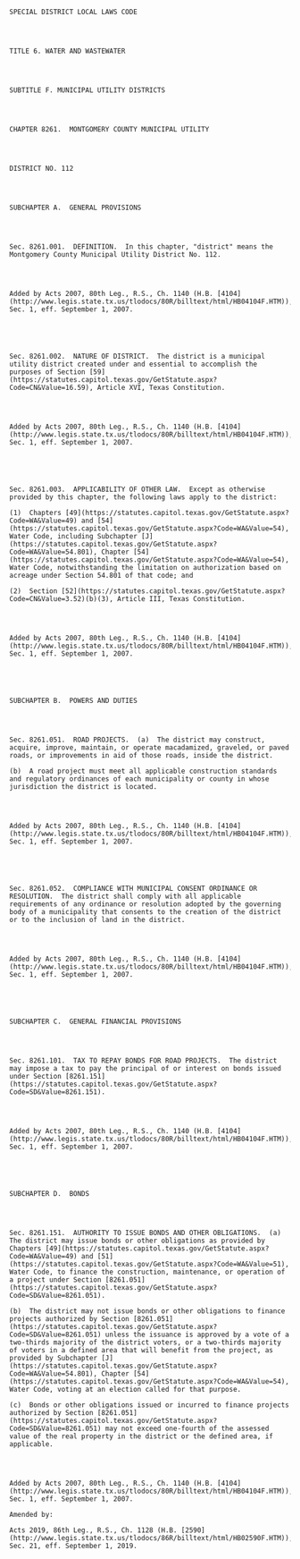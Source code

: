 ﻿
    
    
    	
    					
    
    
    SPECIAL DISTRICT LOCAL LAWS CODE
    
      
    
    
    TITLE 6. WATER AND WASTEWATER
    
      
    
    
    SUBTITLE F. MUNICIPAL UTILITY DISTRICTS
    
      
    
    
    CHAPTER 8261.  MONTGOMERY COUNTY MUNICIPAL UTILITY
    
      
    
    
    DISTRICT NO. 112
    
      
    
    
    SUBCHAPTER A.  GENERAL PROVISIONS
    
      
    
    
    Sec. 8261.001.  DEFINITION.  In this chapter, "district" means the Montgomery County Municipal Utility District No. 112.
    
    
    
    
    Added by Acts 2007, 80th Leg., R.S., Ch. 1140 (H.B. [4104](http://www.legis.state.tx.us/tlodocs/80R/billtext/html/HB04104F.HTM)), Sec. 1, eff. September 1, 2007.
    
    
    
    
    
    Sec. 8261.002.  NATURE OF DISTRICT.  The district is a municipal utility district created under and essential to accomplish the purposes of Section [59](https://statutes.capitol.texas.gov/GetStatute.aspx?Code=CN&Value=16.59), Article XVI, Texas Constitution.
    
    
    
    
    Added by Acts 2007, 80th Leg., R.S., Ch. 1140 (H.B. [4104](http://www.legis.state.tx.us/tlodocs/80R/billtext/html/HB04104F.HTM)), Sec. 1, eff. September 1, 2007.
    
    
    
    
    
    Sec. 8261.003.  APPLICABILITY OF OTHER LAW.  Except as otherwise provided by this chapter, the following laws apply to the district:
    
    (1)  Chapters [49](https://statutes.capitol.texas.gov/GetStatute.aspx?Code=WA&Value=49) and [54](https://statutes.capitol.texas.gov/GetStatute.aspx?Code=WA&Value=54), Water Code, including Subchapter [J](https://statutes.capitol.texas.gov/GetStatute.aspx?Code=WA&Value=54.801), Chapter [54](https://statutes.capitol.texas.gov/GetStatute.aspx?Code=WA&Value=54), Water Code, notwithstanding the limitation on authorization based on acreage under Section 54.801 of that code; and
    
    (2)  Section [52](https://statutes.capitol.texas.gov/GetStatute.aspx?Code=CN&Value=3.52)(b)(3), Article III, Texas Constitution.
    
    
    
    
    Added by Acts 2007, 80th Leg., R.S., Ch. 1140 (H.B. [4104](http://www.legis.state.tx.us/tlodocs/80R/billtext/html/HB04104F.HTM)), Sec. 1, eff. September 1, 2007.
    
    
    
    
    
    SUBCHAPTER B.  POWERS AND DUTIES
    
      
    
    
    Sec. 8261.051.  ROAD PROJECTS.  (a)  The district may construct, acquire, improve, maintain, or operate macadamized, graveled, or paved roads, or improvements in aid of those roads, inside the district.
    
    (b)  A road project must meet all applicable construction standards and regulatory ordinances of each municipality or county in whose jurisdiction the district is located.
    
    
    
    
    Added by Acts 2007, 80th Leg., R.S., Ch. 1140 (H.B. [4104](http://www.legis.state.tx.us/tlodocs/80R/billtext/html/HB04104F.HTM)), Sec. 1, eff. September 1, 2007.
    
    
    
    
    
    Sec. 8261.052.  COMPLIANCE WITH MUNICIPAL CONSENT ORDINANCE OR RESOLUTION.  The district shall comply with all applicable requirements of any ordinance or resolution adopted by the governing body of a municipality that consents to the creation of the district or to the inclusion of land in the district.
    
    
    
    
    Added by Acts 2007, 80th Leg., R.S., Ch. 1140 (H.B. [4104](http://www.legis.state.tx.us/tlodocs/80R/billtext/html/HB04104F.HTM)), Sec. 1, eff. September 1, 2007.
    
    
    
    
    
    SUBCHAPTER C.  GENERAL FINANCIAL PROVISIONS
    
      
    
    
    Sec. 8261.101.  TAX TO REPAY BONDS FOR ROAD PROJECTS.  The district may impose a tax to pay the principal of or interest on bonds issued under Section [8261.151](https://statutes.capitol.texas.gov/GetStatute.aspx?Code=SD&Value=8261.151).
    
    
    
    
    Added by Acts 2007, 80th Leg., R.S., Ch. 1140 (H.B. [4104](http://www.legis.state.tx.us/tlodocs/80R/billtext/html/HB04104F.HTM)), Sec. 1, eff. September 1, 2007.
    
    
    
    
    
    SUBCHAPTER D.  BONDS
    
      
    
    
    Sec. 8261.151.  AUTHORITY TO ISSUE BONDS AND OTHER OBLIGATIONS.  (a)  The district may issue bonds or other obligations as provided by Chapters [49](https://statutes.capitol.texas.gov/GetStatute.aspx?Code=WA&Value=49) and [51](https://statutes.capitol.texas.gov/GetStatute.aspx?Code=WA&Value=51), Water Code, to finance the construction, maintenance, or operation of a project under Section [8261.051](https://statutes.capitol.texas.gov/GetStatute.aspx?Code=SD&Value=8261.051).
    
    (b)  The district may not issue bonds or other obligations to finance projects authorized by Section [8261.051](https://statutes.capitol.texas.gov/GetStatute.aspx?Code=SD&Value=8261.051) unless the issuance is approved by a vote of a two-thirds majority of the district voters, or a two-thirds majority of voters in a defined area that will benefit from the project, as provided by Subchapter [J](https://statutes.capitol.texas.gov/GetStatute.aspx?Code=WA&Value=54.801), Chapter [54](https://statutes.capitol.texas.gov/GetStatute.aspx?Code=WA&Value=54), Water Code, voting at an election called for that purpose. 
    
    (c)  Bonds or other obligations issued or incurred to finance projects authorized by Section [8261.051](https://statutes.capitol.texas.gov/GetStatute.aspx?Code=SD&Value=8261.051) may not exceed one-fourth of the assessed value of the real property in the district or the defined area, if applicable.
    
    
    
    
    Added by Acts 2007, 80th Leg., R.S., Ch. 1140 (H.B. [4104](http://www.legis.state.tx.us/tlodocs/80R/billtext/html/HB04104F.HTM)), Sec. 1, eff. September 1, 2007.
    
    Amended by: 
    
    Acts 2019, 86th Leg., R.S., Ch. 1128 (H.B. [2590](http://www.legis.state.tx.us/tlodocs/86R/billtext/html/HB02590F.HTM)), Sec. 21, eff. September 1, 2019.
    
    
    
    
    				
